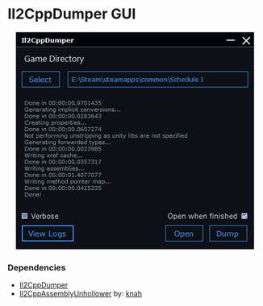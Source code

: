 # Il2CppDumper GUI

<p align="center">
  <img src="https://github.com/Lillious/Il2CppDumper-GUI/blob/d9a05167c1af8451f17d8338ba3ea2f759fe44f2/Images/hero-image.png?raw=true">
</p>

### Dependencies
- [Il2CppDumper](https://github.com/Perfare/Il2CppDumper)
- [Il2CppAssemblyUnhollower](https://github.com/Lillious/Il2CppAssemblyUnhollower) by: [knah](https://github.com/knah)
